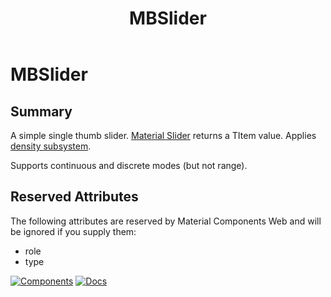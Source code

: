 ﻿---
uid: C.MBSlider
title: MBSlider
---
# MBSlider

## Summary

A simple single thumb slider. [Material Slider](https://material-web.dev/components/slider/) returns a TItem value. Applies [density subsystem](xref:A.Density).

Supports continuous and discrete modes (but not range).

## Reserved Attributes

The following attributes are reserved by Material Components Web and will be ignored if you supply them:

- role
- type

[![Components](https://img.shields.io/static/v1?label=Components&message=Core&color=blue)](xref:A.CoreComponents)
[![Docs](https://img.shields.io/static/v1?label=API%20Documentation&message=MBSlider&color=brightgreen)](xref:Material.Blazor.MBSlider)
